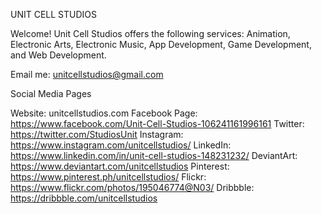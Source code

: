UNIT CELL STUDIOS

Welcome! Unit Cell Studios offers the following services: Animation, Electronic Arts, Electronic Music, App Development, Game Development, and Web Development.

Email me: unitcellstudios@gmail.com

Social Media Pages

Website: unitcellstudios.com
Facebook Page: https://www.facebook.com/Unit-Cell-Studios-106241161996161
Twitter: https://twitter.com/StudiosUnit
Instagram: https://www.instagram.com/unitcellstudios/
LinkedIn: https://www.linkedin.com/in/unit-cell-studios-148231232/
DeviantArt: https://www.deviantart.com/unitcellstudios
Pinterest: https://www.pinterest.ph/unitcellstudios/
Flickr: https://www.flickr.com/photos/195046774@N03/
Dribbble: https://dribbble.com/unitcellstudios

<!---
unitcellstudios/unitcellstudios is a ✨ special ✨ repository because its `README.md` (this file) appears on your GitHub profile.
You can click the Preview link to take a look at your changes.
--->
